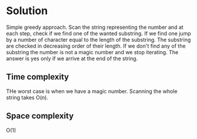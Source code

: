 # Solution

Simple greedy approach. Scan the string representing the number and at each step, check if we find one of the wanted substring. If we find one jump by a number of character equal to the length of the substring. The substring are checked in decreasing order of their length. If we don't find any of the substring the number is not a magic number and we stop iterating. The answer is yes only if we arrive at the end of the string.

## Time complexity

THe worst case is when we have a magic number. Scanning the whole string takes O(n).

## Space complexity 
O(1)
